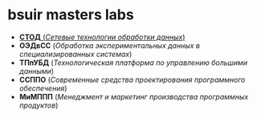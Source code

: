 # bsuir masters labs

- [**СТОД** (_Сетевые технологии обработки данных_)](https://github.com/Drapegnik/bsuir/tree/master/networks/tcp)
- **ОЭДвСС** (_Обработка экспериментальных данных в специализированных системах_)
- **ТПпУБД** (_Технологическая платформа по управлению большими данными_)
- **ССППО** (_Современные средства проектирования программного обеспечения_)
- ​**МиМППП** (_Менеджмент и маркетинг производства программных продуктов_)
